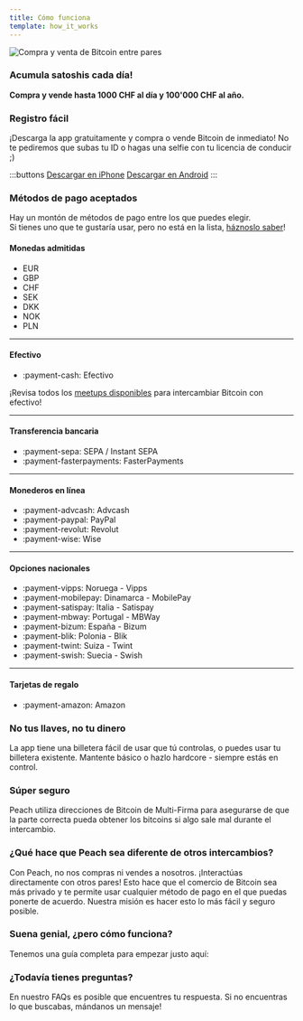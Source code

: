 ```yaml
---
title: Cómo funciona
template: how_it_works
---
```

<!--[teaser]-->
![Compra y venta de Bitcoin entre pares](/img/how-it-works/buy-and-sell-bitcoin-peer-to-peer.png)

### Acumula satoshis <span>cada día</span>!

**Compra y vende hasta 1000 CHF al día y 100'000 CHF al año.**

<!--[easy_registration]-->
### Registro fácil

¡Descarga la app gratuitamente y compra o vende Bitcoin de inmediato! No te pediremos que subas tu ID o hagas una selfie con tu licencia de conducir ;)

:::buttons
[Descargar en iPhone]($iosUrl$)
[Descargar en Android]($androidUrl$)
:::

<!--[payment_methods]-->
### Métodos de pago aceptados

Hay un montón de métodos de pago entre los que puedes elegir.<br>
Si tienes uno que te gustaría usar, pero no está en la lista, [háznoslo saber](mailto:$contactEmail$?subject=Payment%20method)!

#### Monedas admitidas

- EUR
- GBP
- CHF
- SEK
- DKK
- NOK
- PLN

---

#### Efectivo

- :payment-cash: Efectivo

¡Revisa todos los [meetups disponibles](/es/for-meetups/) para intercambiar Bitcoin con efectivo!

---

#### Transferencia bancaria

- :payment-sepa: SEPA / Instant SEPA
- :payment-fasterpayments: FasterPayments

---

#### Monederos en línea

- :payment-advcash: Advcash
- :payment-paypal: PayPal
- :payment-revolut: Revolut
- :payment-wise: Wise

---

#### Opciones nacionales

- :payment-vipps: Noruega - Vipps
- :payment-mobilepay: Dinamarca - MobilePay
- :payment-satispay: Italia - Satispay
- :payment-mbway: Portugal - MBWay
- :payment-bizum: España - Bizum
- :payment-blik: Polonia - Blik
- :payment-twint: Suiza - Twint
- :payment-swish: Suecia - Swish

---

#### Tarjetas de regalo

- :payment-amazon: Amazon

<!--[self_custody]-->
### No tus llaves, no tu dinero

La app tiene una billetera fácil de usar que tú controlas, o puedes usar tu billetera existente. Mantente básico o hazlo hardcore - siempre estás en control.

<!--[security]-->
### Súper seguro

Peach utiliza direcciones de Bitcoin de Multi-Firma para asegurarse de que la parte correcta pueda obtener los bitcoins si algo sale mal durante el intercambio.

<!--[difference]-->
### ¿Qué hace que Peach sea diferente de otros intercambios?

Con Peach, no nos compras ni vendes a nosotros.
¡Interactúas directamente con otros pares!
Esto hace que el comercio de Bitcoin sea más privado y te permite usar cualquier método de pago en el que puedas ponerte de acuerdo.
Nuestra misión es hacer esto lo más fácil y seguro posible.

<!--[sounds_cool]-->
### Suena genial, ¿pero cómo funciona?

Tenemos una guía completa para empezar justo aquí:

<!--[questions]-->
### ¿Todavía tienes preguntas?

En nuestro FAQs es posible que encuentres tu respuesta.
Si no encuentras lo que buscabas, mándanos un mensaje!
